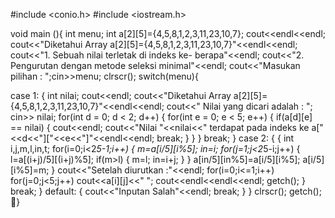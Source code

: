 #include <conio.h>
#include <iostream.h>

void main (){
int menu;
int a[2][5]={4,5,8,1,2,3,11,23,10,7};
cout<<endl<<endl;
cout<<"Diketahui Array a[2][5]={4,5,8,1,2,3,11,23,10,7}"<<endl<<endl;
cout<<"1. Sebuah nilai terletak di indeks ke- berapa"<<endl;
cout<<"2. Pengurutan dengan metode seleksi minimal"<<endl;
cout<<"Masukan pilihan : ";cin>>menu;
clrscr();
switch(menu){

case 1:
{
 int nilai;
 cout<<endl;
 cout<<"Diketahui Array a[2][5]={4,5,8,1,2,3,11,23,10,7}"<<endl<<endl;
 cout<<" Nilai yang dicari adalah : ";
 cin>> nilai;
 for(int d = 0; d < 2; d++) {
 for(int e = 0; e < 5; e++) {
  if(a[d][e] == nilai) {
  cout<<endl;
  cout<<"Nilai "<<nilai<<" terdapat pada indeks ke a["<<d<<"]["<<e<<"]"<<endl<<endl;
  break;
  }
  }
 }
break;
}
case 2:
{
 {
int i,j,m,l,in,t;
for(i=0;i<2*5-1;i++)
{
m=a[i/5][i%5];
in=i;
for(j=1;j<2*5-i;j++)
{
l=a[(i+j)/5][(i+j)%5];
if(m>l)
{
m=l;
in=i+j;
}
}
a[in/5][in%5]=a[i/5][i%5];
a[i/5][i%5]=m;
}
cout<<"Setelah diurutkan :"<<endl;
for(i=0;i<=1;i++)
for(j=0;j<5;j++)
cout<<a[i][j]<<" ";
cout<<endl<<endl<<endl;
getch();
}
break;
}
default:
{
cout<<"Inputan Salah"<<endl;
break;
}
}
clrscr();
getch();
}
